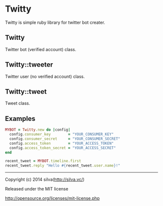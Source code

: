 # Twitty

Twitty is simple ruby library for twitter bot creater.

## Twitty

Twitter bot (verified account) class.

## Twitty::tweeter

Twitter user (no verified account) class.

## Twitty::tweet

Tweet class.

## Examples

```ruby
MYBOT = Twitty.new do |config|
  config.consumer_key        = "YOUR_CONSUMER_KEY"
  config.consumer_secret     = "YOUR_CONSUMER_SECRET"
  config.access_token        = "YOUR_ACCESS_TOKEN"
  config.access_token_secret = "YOUR_ACCESS_SECRET"
end

recent_tweet = MYBOT.timeline.first
recent_tweet.reply "Hello #{recent_tweet.user.name}!"
```

*********

Copyright (c) 2014 silva(http://silva.vc/)

Released under the MIT license

http://opensource.org/licenses/mit-license.php